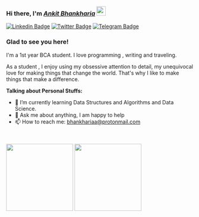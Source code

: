 ### Hi there, I'm <a href="#">*Ankit Bhankharia*</a> <img src="https://media.giphy.com/media/hvRJCLFzcasrR4ia7z/giphy.gif" width="25px">
[![Linkedin Badge](https://img.shields.io/badge/-LinkedIn-0e76a8?style=flat-square&logo=Linkedin&logoColor=white)](https://linkedin.com/in/ankit-bhankharia)
[![Twitter Badge](https://img.shields.io/badge/-Twitter-00acee?style=flat-square&logo=Twitter&logoColor=white)](https://twitter.com/18plusguy)
[![Telegram Badge](https://img.shields.io/badge/-Telegram-0088cc?style=flat-square&logo=Telegram&logoColor=white)](https://t.me/firkey)
### Glad to see you here!

I'm a 1st year BCA student. I love programming , writing and traveling.

As a student , I enjoy using my obsessive attention to detail, my unequivocal love for making things that change the world. That's why I like to make things that make a difference.


<!-- ### Glad to see you here! &nbsp; ![](https://visitor-badge.glitch.me/badge?page_id=cupcake08.cupcake08) -->

**Talking about Personal Stuffs:**
- 🚀 I’m currently learning Data Structures and Algorithms and Data Science.
- 💬 Ask me about anything, I am happy to help
- 📫 How to reach me: bhankhariaa@protonmail.com


</br>
<p>
  <img height="180em" src="https://github-readme-stats.vercel.app/api?username=cupcake08&show_icons=true&hide_border=true&&count_private=true&include_all_commits=true&&theme=tokyonight"/>
  <img height="180em" src="https://github-readme-stats.vercel.app/api/top-langs/?username=cupcake08&exclude_repo=KNN-Image-Classification&show_icons=true&hide_border=true&layout=compact&langs_count=8&&theme=tokyonight"/>
</p>

